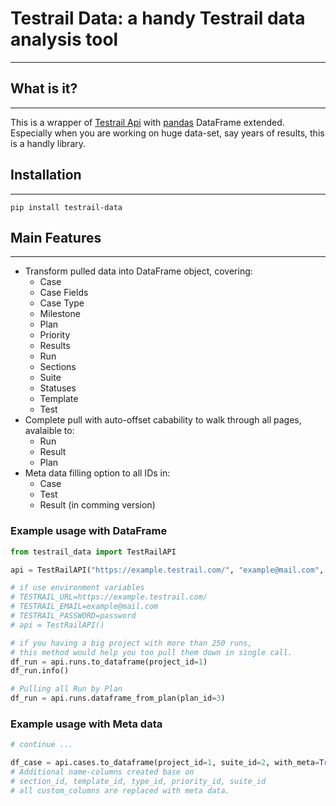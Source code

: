 # Testrail Data: a handy Testrail data analysis tool

---

## What is it?

---
This is a wrapper of [Testrail Api](https://github.com/tolstislon/testrail-api) with [pandas](https://github.com/pandas-dev/pandas) DataFrame extended. Especially when you are working on huge data-set, say years of results, this is a handly library. 

## Installation

---
`pip install testrail-data`

## Main Features

---
- Transform pulled data into DataFrame object, covering:
  - Case
  - Case Fields
  - Case Type
  - Milestone
  - Plan
  - Priority
  - Results
  - Run
  - Sections
  - Suite
  - Statuses
  - Template
  - Test
- Complete pull with auto-offset cabability to walk through all pages, avalaible to:
  - Run
  - Result
  - Plan
- Meta data filling option to all IDs in:
  - Case
  - Test
  - Result (in comming version)

### Example usage with DataFrame
```python
from testrail_data import TestRailAPI

api = TestRailAPI("https://example.testrail.com/", "example@mail.com", "password")

# if use environment variables
# TESTRAIL_URL=https://example.testrail.com/
# TESTRAIL_EMAIL=example@mail.com
# TESTRAIL_PASSWORD=password
# api = TestRailAPI()

# if you having a big project with more than 250 runs, 
# this method would help you too pull them down in single call.
df_run = api.runs.to_dataframe(project_id=1)
df_run.info()

# Pulling all Run by Plan
df_run = api.runs.dataframe_from_plan(plan_id=3)
```
### Example usage with Meta data
```python
# continue ...

df_case = api.cases.to_dataframe(project_id=1, suite_id=2, with_meta=True)
# Additional name-columns created base on 
# section_id, template_id, type_id, priority_id, suite_id
# all custom_columns are replaced with meta data.

```